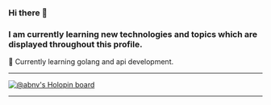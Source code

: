 ### Hi there 👋
### I am currently learning new technologies and topics which are displayed throughout this profile.

🌱 Currently learning golang and api development.<br/>
<!-- 📫 Contact me through my [email id](mailto:abhinavkumar06.ak@gmail.com). -->

<!--
**k40t1k-sys/k40t1k-sys** is a ✨ _special_ ✨ repository because its `README.md` (this file) appears on your GitHub profile.

Here are some ideas to get you started:

- 🔭 I’m currently working on ...
- 🌱 I’m currently learning ...
- 👯 I’m looking to collaborate on ...
- 🤔 I’m looking for help with ...
- 💬 Ask me about ...
- 📫 How to reach me: ...
- 😄 Pronouns: ...
- ⚡ Fun fact: ...
-->

<hr/>

[![@abnv's Holopin board](https://holopin.me/abnv)](https://holopin.io/@abnv)

<hr/>
